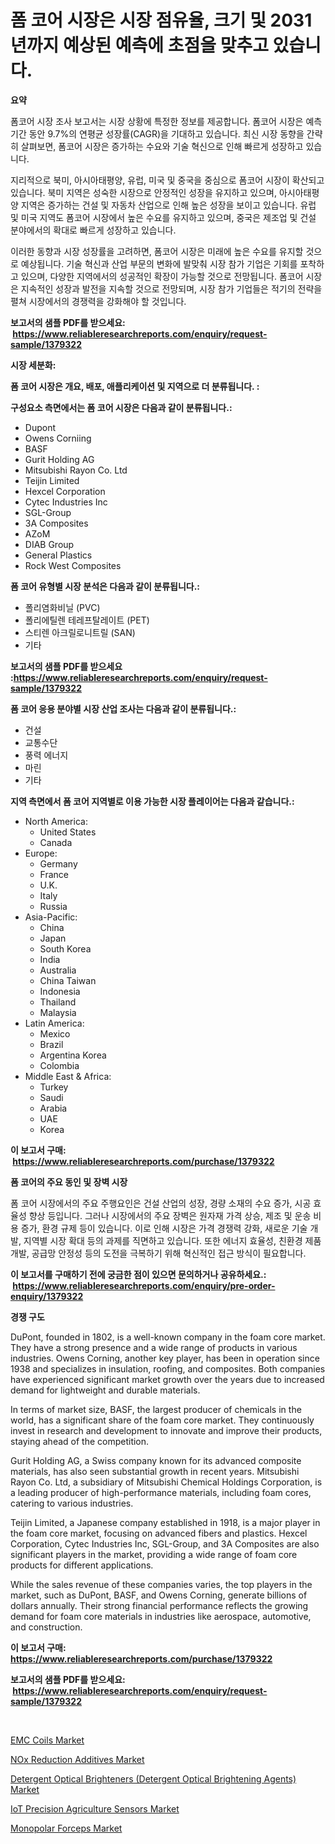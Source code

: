 <p><h1>폼 코어 시장은 시장 점유율, 크기 및 2031년까지 예상된 예측에 초점을 맞추고 있습니다.</h1></p><p><strong>요약</strong></p>
<p><p>폼코어 시장 조사 보고서는 시장 상황에 특정한 정보를 제공합니다. 폼코어 시장은 예측 기간 동안 9.7%의 연평균 성장률(CAGR)을 기대하고 있습니다. 최신 시장 동향을 간략히 살펴보면, 폼코어 시장은 증가하는 수요와 기술 혁신으로 인해 빠르게 성장하고 있습니다. </p><p>지리적으로 북미, 아시아태평양, 유럽, 미국 및 중국을 중심으로 폼코어 시장이 확산되고 있습니다. 북미 지역은 성숙한 시장으로 안정적인 성장을 유지하고 있으며, 아시아태평양 지역은 증가하는 건설 및 자동차 산업으로 인해 높은 성장을 보이고 있습니다. 유럽 및 미국 지역도 폼코어 시장에서 높은 수요를 유지하고 있으며, 중국은 제조업 및 건설 분야에서의 확대로 빠르게 성장하고 있습니다.</p><p>이러한 동향과 시장 성장률을 고려하면, 폼코어 시장은 미래에 높은 수요를 유지할 것으로 예상됩니다. 기술 혁신과 산업 부문의 변화에 발맞춰 시장 참가 기업은 기회를 포착하고 있으며, 다양한 지역에서의 성공적인 확장이 가능할 것으로 전망됩니다. 폼코어 시장은 지속적인 성장과 발전을 지속할 것으로 전망되며, 시장 참가 기업들은 적기의 전략을 펼쳐 시장에서의 경쟁력을 강화해야 할 것입니다.</p></p>
<p><strong>보고서의 샘플 PDF를 받으세요: &nbsp;<a href="https://www.reliableresearchreports.com/enquiry/request-sample/1379322">https://www.reliableresearchreports.com/enquiry/request-sample/1379322</a></strong></p>
<p><strong>시장 세분화:</strong></p>
<p><strong> 폼 코어 시장은 개요, 배포, 애플리케이션 및 지역으로 더 분류됩니다. :</strong></p>
<p><strong>구성요소 측면에서는 폼 코어 시장은 다음과 같이 분류됩니다.:</strong></p>
<p><ul><li>Dupont</li><li>Owens Corniing</li><li>BASF</li><li>Gurit Holding AG</li><li>Mitsubishi Rayon Co. Ltd</li><li>Teijin Limited</li><li>Hexcel Corporation</li><li>Cytec Industries Inc</li><li>SGL-Group</li><li>3A Composites</li><li>AZoM</li><li>DIAB Group</li><li>General Plastics</li><li>Rock West Composites</li></ul></p>
<p><strong> 폼 코어 유형별 시장 분석은 다음과 같이 분류됩니다.:</strong></p>
<p><ul><li>폴리염화비닐 (PVC)</li><li>폴리에틸렌 테레프탈레이트 (PET)</li><li>스티렌 아크릴로니트릴 (SAN)</li><li>기타</li></ul></p>
<p><strong>보고서의 샘플 PDF를 받으세요 :<a href="https://www.reliableresearchreports.com/enquiry/request-sample/1379322">https://www.reliableresearchreports.com/enquiry/request-sample/1379322</a></strong></p>
<p><strong> 폼 코어 응용 분야별 시장 산업 조사는 다음과 같이 분류됩니다.:</strong></p>
<p><ul><li>건설</li><li>교통수단</li><li>풍력 에너지</li><li>마린</li><li>기타</li></ul></p>
<p><strong>지역 측면에서 폼 코어 지역별로 이용 가능한 시장 플레이어는 다음과 같습니다.:</strong></p>
<p><ul>
    <li>
        North America:
        <ul>
            <li>United States</li>
            <li>Canada</li>
        </ul>
    </li>
    <li>
        Europe:
        <ul>
            <li>Germany</li>
            <li>France</li>
            <li>U.K.</li>
            <li>Italy</li>
            <li>Russia</li>
        </ul>
    </li>
    <li>
        Asia-Pacific:
        <ul>
            <li>China</li>
            <li>Japan</li>
            <li>South Korea</li>
            <li>India</li>
            <li>Australia</li>
            <li>China Taiwan</li>
            <li>Indonesia</li>
            <li>Thailand</li>
            <li>Malaysia</li>
        </ul>
    </li>
    <li>
        Latin America:
        <ul>
            <li>Mexico</li>
            <li>Brazil</li>
            <li>Argentina Korea</li>
            <li>Colombia</li>
        </ul>
    </li>
    <li>
        Middle East & Africa:
        <ul>
            <li>Turkey</li>
            <li>Saudi</li>
            <li>Arabia</li>
            <li>UAE</li>
            <li>Korea</li>
        </ul>
    </li>
    </ul></p>
<p><strong>이 보고서 구매: &nbsp;<a href="https://www.reliableresearchreports.com/purchase/1379322">https://www.reliableresearchreports.com/purchase/1379322</a></strong></p>
<p><strong>폼 코어의 주요 동인 및 장벽 시장</strong></p>
<p><p>폼 코어 시장에서의 주요 주행요인은 건설 산업의 성장, 경량 소재의 수요 증가, 시공 효율성 향상 등입니다. 그러나 시장에서의 주요 장벽은 원자재 가격 상승, 제조 및 운송 비용 증가, 환경 규제 등이 있습니다. 이로 인해 시장은 가격 경쟁력 강화, 새로운 기술 개발, 지역별 시장 확대 등의 과제를 직면하고 있습니다. 또한 에너지 효율성, 친환경 제품 개발, 공급망 안정성 등의 도전을 극복하기 위해 혁신적인 접근 방식이 필요합니다.</p></p>
<p><strong>이 보고서를 구매하기 전에 궁금한 점이 있으면 문의하거나 공유하세요.: &nbsp;<a href="https://www.reliableresearchreports.com/enquiry/pre-order-enquiry/1379322">https://www.reliableresearchreports.com/enquiry/pre-order-enquiry/1379322</a></strong></p>
<p><strong>경쟁 구도</strong></p>
<p><p>DuPont, founded in 1802, is a well-known company in the foam core market. They have a strong presence and a wide range of products in various industries. Owens Corning, another key player, has been in operation since 1938 and specializes in insulation, roofing, and composites. Both companies have experienced significant market growth over the years due to increased demand for lightweight and durable materials.</p><p>In terms of market size, BASF, the largest producer of chemicals in the world, has a significant share of the foam core market. They continuously invest in research and development to innovate and improve their products, staying ahead of the competition.</p><p>Gurit Holding AG, a Swiss company known for its advanced composite materials, has also seen substantial growth in recent years. Mitsubishi Rayon Co. Ltd, a subsidiary of Mitsubishi Chemical Holdings Corporation, is a leading producer of high-performance materials, including foam cores, catering to various industries.</p><p>Teijin Limited, a Japanese company established in 1918, is a major player in the foam core market, focusing on advanced fibers and plastics. Hexcel Corporation, Cytec Industries Inc, SGL-Group, and 3A Composites are also significant players in the market, providing a wide range of foam core products for different applications.</p><p>While the sales revenue of these companies varies, the top players in the market, such as DuPont, BASF, and Owens Corning, generate billions of dollars annually. Their strong financial performance reflects the growing demand for foam core materials in industries like aerospace, automotive, and construction.</p></p>
<p><strong>이 보고서 구매: &nbsp; <a href="https://www.reliableresearchreports.com/purchase/1379322">https://www.reliableresearchreports.com/purchase/1379322</a></strong></p>
<p><strong>보고서의 샘플 PDF를 받으세요: &nbsp;<a href="https://www.reliableresearchreports.com/enquiry/request-sample/1379322">https://www.reliableresearchreports.com/enquiry/request-sample/1379322</a></strong><strong></strong></p>
<p>&nbsp;</p>
<p><p><a href="https://view.publitas.com/reportprime-1/emc-coils-market-size-market-trends-and-growth-outlook-forecasted-for-period-from-2024-to-2031/">EMC Coils Market</a></p><p><a href="https://github.com/Paul14Anderson63/Market-Research-Report-List-3/blob/main/nox-reduction-additives-market.md">NOx Reduction Additives Market</a></p><p><a href="https://issuu.com/reportprime-2/docs/detergent-optical-brighteners-detergent-optical-br">Detergent Optical Brighteners (Detergent Optical Brightening Agents) Market</a></p><p><a href="https://woozy-pyroraptor-a1f.notion.site/IoT-Precision-Agriculture-Sensors-Market-Research-Report-Unlocks-Analysis-on-the-Market-Financial-St-5c22d387e9534e6b9118a18dff784c4e">IoT Precision Agriculture Sensors Market</a></p><p><a href="https://issuu.com/reportprime-2/docs/monopolar-forceps-market-size-2030.pptx">Monopolar Forceps Market</a></p></p>